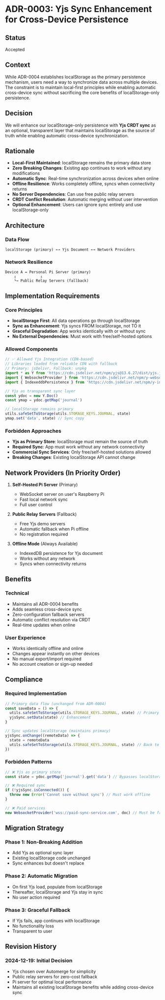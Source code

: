 # ADR-0003: Yjs Sync Enhancement for Cross-Device Persistence

## Status
Accepted

## Context
While ADR-0004 establishes localStorage as the primary persistence mechanism, users need a way to synchronize data across multiple devices. The constraint is to maintain local-first principles while enabling automatic cross-device sync without sacrificing the core benefits of localStorage-only persistence.

## Decision
We will enhance our localStorage-only persistence with **Yjs CRDT sync** as an optional, transparent layer that maintains localStorage as the source of truth while enabling automatic cross-device synchronization.

## Rationale
- **Local-First Maintained**: localStorage remains the primary data store
- **Zero Breaking Changes**: Existing app continues to work without any modifications
- **Automatic Sync**: Real-time synchronization across devices when online
- **Offline Resilience**: Works completely offline, syncs when connectivity returns
- **No Server Dependencies**: Can use free public relay servers
- **CRDT Conflict Resolution**: Automatic merging without user intervention
- **Optional Enhancement**: Users can ignore sync entirely and use localStorage-only

## Architecture

### Data Flow
```
localStorage (primary) ←→ Yjs Document ←→ Network Providers
```

### Network Resilience
```
Device A ↔ Personal Pi Server (primary)
    ↓           ↓
    └→ Public Relay Servers (fallback)
```

## Implementation Requirements

### Core Principles
- **localStorage First**: All data operations go through localStorage
- **Sync as Enhancement**: Yjs syncs FROM localStorage, not TO it
- **Graceful Degradation**: App works identically with or without sync
- **No External Dependencies**: Must work with free/self-hosted options

### Allowed Components
```javascript
// ✅ Allowed Yjs Integration (CDN-based)
// Libraries loaded from reliable CDN with fallback
// Primary: jsDelivr, Fallback: unpkg
import * as Y from 'https://cdn.jsdelivr.net/npm/yjs@13.6.27/dist/yjs.js'
import { WebsocketProvider } from 'https://cdn.jsdelivr.net/npm/y-websocket@3.0.0/dist/y-websocket.js'
import { IndexeddbPersistence } from 'https://cdn.jsdelivr.net/npm/y-indexeddb@9.0.12/dist/y-indexeddb.js'

// Yjs as transparent sync layer
const ydoc = new Y.Doc()
const ymap = ydoc.getMap('journal')

// localStorage remains primary
utils.safeSetToStorage(utils.STORAGE_KEYS.JOURNAL, state)
ymap.set('data', state) // Sync copy
```

### Forbidden Approaches
- **Yjs as Primary Store**: localStorage must remain the source of truth
- **Required Sync**: App must work without any network connectivity
- **Commercial Sync Services**: Only free/self-hosted solutions allowed
- **Breaking Changes**: Existing localStorage API cannot change

## Network Providers (In Priority Order)

1. **Self-Hosted Pi Server** (Primary)
   - WebSocket server on user's Raspberry Pi
   - Fast local network sync
   - Full user control

2. **Public Relay Servers** (Fallback)
   - Free Yjs demo servers
   - Automatic fallback when Pi offline
   - No registration required

3. **Offline Mode** (Always Available)
   - IndexedDB persistence for Yjs document
   - Works without any network
   - Syncs when connectivity returns

## Benefits

### Technical
- Maintains all ADR-0004 benefits
- Adds seamless cross-device sync
- Zero-configuration fallback servers
- Automatic conflict resolution via CRDT
- Real-time updates when online

### User Experience
- Works identically offline and online
- Changes appear instantly on other devices
- No manual export/import required
- No account creation or sign-up needed

## Compliance

### Required Implementation
```javascript
// Primary data flow (unchanged from ADR-0004)
const saveData = () => {
  utils.safeSetToStorage(utils.STORAGE_KEYS.JOURNAL, state) // Primary
  yjsSync.setData(state) // Enhancement
}

// Sync updates localStorage (maintains primacy)
yjsSync.onChange((remoteData) => {
  state = remoteData
  utils.safeSetToStorage(utils.STORAGE_KEYS.JOURNAL, state) // Back to primary
})
```

### Forbidden Patterns
```javascript
// ❌ Yjs as primary store
const state = ydoc.getMap('journal').get('data') // Bypasses localStorage

// ❌ Required sync
if (!yjsSync.isConnected()) {
  throw new Error('Cannot save without sync') // Must work offline
}

// ❌ Paid services
new WebsocketProvider('wss://paid-sync-service.com', doc) // Must be free
```

## Migration Strategy

### Phase 1: Non-Breaking Addition
- Add Yjs as optional sync layer
- Existing localStorage code unchanged
- Sync enhances but doesn't replace

### Phase 2: Automatic Migration
- On first Yjs load, populate from localStorage
- Thereafter, localStorage and Yjs stay in sync
- No user action required

### Phase 3: Graceful Fallback
- If Yjs fails, app continues with localStorage
- No functionality loss
- Transparent to user

## Revision History

### 2024-12-19: Initial Decision
- Yjs chosen over Automerge for simplicity
- Public relay servers for zero-cost fallback
- Pi server for optimal local performance
- Maintains all existing localStorage benefits while adding cross-device sync